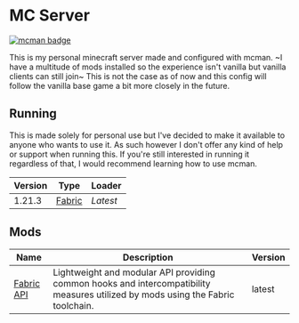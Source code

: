# MC Server

[![mcman badge](https://img.shields.io/badge/uses-mcman-purple?logo=github)](https://github.com/ParadigmMC/mcman)

This is my personal minecraft server made and configured with mcman. ~I have a multitude of mods installed so the experience isn't vanilla but vanilla clients can still join~ This is not the case as of now and this config will follow the vanilla base game a bit more closely in the future.

## Running

This is made solely for personal use but I've decided to make it available to anyone who wants to use it. As such however I don't offer any kind of help or support when running this. If you're still interested in running it regardless of that, I would recommend learning how to use mcman.

<!-- run 'mcman md' to update! -->

<!--start:mcman-server-->
| Version | Type                            | Loader   |
| ------- | ------------------------------- | -------- |
| 1.21.3  | [Fabric](https://fabricmc.net/) | *Latest* |
<!--end:mcman-server-->

## Mods

<!--start:mcman-addons-->
| Name                                              | Description                                                                                                                     | Version |
| ------------------------------------------------- | ------------------------------------------------------------------------------------------------------------------------------- | ------- |
| [Fabric API](https://modrinth.com/mod/fabric-api) | Lightweight and modular API providing common hooks and intercompatibility measures utilized by mods using the Fabric toolchain. | latest  |
<!--end:mcman-addons-->
